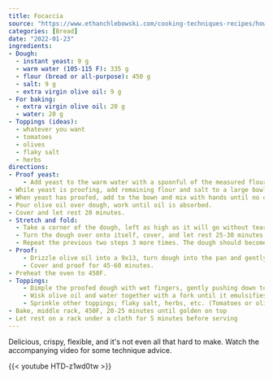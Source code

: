 ```yaml
---
title: Focaccia
source: "https://www.ethanchlebowski.com/cooking-techniques-recipes/how-to-make-focaccia"
categories: [Bread]
date: "2022-01-23"
ingredients:
- Dough:
  - instant yeast: 9 g
  - warm water (105-115 F): 335 g
  - flour (bread or all-purpose): 450 g
  - salt: 9 g
  - extra virgin olive oil: 9 g
- For baking:
  - extra virgin olive oil: 20 g
  - water: 20 g
- Toppings (ideas):
  - whatever you want
  - tomatoes
  - olives
  - flaky salt
  - herbs
directions:
- Proof yeast: 
    - Add yeast to the warm water with a spoonful of the measured flour. Stir until dissolved, then let sit 5-10 minutes or until bubbles are visible.
- While yeast is proofing, add remaining flour and salt to a large bowl.
- When yeast has proofed, add to the bown and mix with hands until no dry flour is left on the bowl and dough sticks together. The dough will be very sticky.
- Pour olive oil over dough, work until oil is absorbed.
- Cover and let rest 20 minutes.
- Stretch and fold:
  - Take a corner of the dough, left as high as it will go without tearing, and fold it over the other side. Turn the bowl 90 degrees, and repeat 3 more times.
  - Turn the dough over onto itself, cover, and let rest 25-30 minutes.
  - Repeat the previous two steps 3 more times. The dough should become more elastic each time.
- Proof:
    - Drizzle olive oil into a 9x13, turn dough into the pan and gently work to the edges. If dough springs back and won't stay on the edges, cover and rest for 15-20 minutes, then try again.
    - Cover and proof for 45-60 minutes.
- Preheat the oven to 450F.
- Toppings:
    - Dimple the proofed dough with wet fingers, gently pushing down to the bottom of the pan without puncturing the dough. Perform 2-3 passes.
    - Wisk olive oil and water together with a fork until it emulsifies (2-3 minutes). Pour over dough.
    - Sprinkle other toppings; flaky salt, herbs, etc. (Tomatoes or olives should be pressed into the dough slightly)
- Bake, middle rack, 450F, 20-25 minutes until golden on top
- Let rest on a rack under a cloth for 5 minutes before serving
---
```


Delicious, crispy, flexible, and it's not even all that hard to make. Watch the accompanying video for some technique advice.

{{< youtube HTD-z1wd0tw >}}
